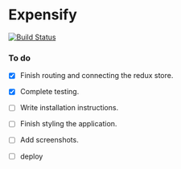 
# Expensify

[![Build Status](https://travis-ci.org/supercoder123/Expensify.svg?branch=master)](https://travis-ci.org/supercoder123/Expensify)

### To do
 - [x] Finish routing and connecting the redux store.
 - [x] Complete testing. 
 - [ ] Write installation instructions.
 - [ ] Finish styling the application.
 - [ ] Add screenshots.
 - [ ] deploy
 
